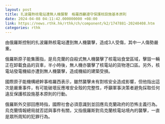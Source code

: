 ```yaml
---
layout: post
title: 扎波羅熱核電站遭無人機襲擊　格羅西籲遵守保護核設施基本原則
date: 2024-04-08 04:11:42.000000000 +08:00
link: https://news.rthk.hk/rthk/ch/component/k2/1747881-20240408.htm
categories: rthk
---
```


由俄羅斯控制的扎波羅熱核電站遭到無人機襲擊，造成3人受傷，其中一人傷勢嚴重。

俄羅斯原子能集團指，是烏克蘭的自殺式無人機襲擊了核電站食堂區域，擊毀一輛正在卸載食品的貨車，半小時後，無人機亦襲擊了核電站的貨物港口區。另外，核電站發電機組亦遭到無人機襲擊，造成機組的建築受損。

國際原子能機構總幹事格羅西表示，雖然襲擊未有對核安全造成影響，但他指出這次是嚴重事件，有可能破壞反應堆安全殼的完整性，呼籲軍事決策者避免採取任何違反保護核設施基本原則的行動。

俄羅斯外交部回應時指，國際社會必須意識到並回應烏克蘭政府的恐怖主義行為。烏克蘭情報總局就否認與事件有關，又指俄羅斯對烏克蘭核電站境內的襲擊，一直是眾所周知的犯罪行為。
